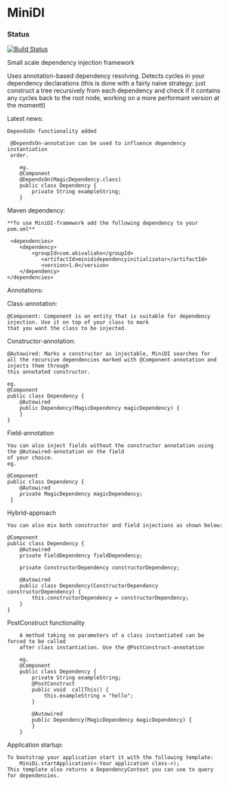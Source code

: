 # MiniDI
### Status
[![Build Status](https://travis-ci.org/AkiValiaho/MiniDI.svg)](https://travis-ci.org/AkiValiaho/MiniDI)

Small scale dependency injection framework

Uses annotation-based dependency resolving. Detects cycles in your
dependency declarations (this is done with a fairly naive strategy: just construct
a tree recursively from each dependency and check if it contains any cycles back to the root node, working on a 
more performant version at the momentt)

Latest news:
    
    DependsOn functionality added
      
     @DependsOn-annotation can be used to influence dependency instantiation
     order.
        
        eg.
        @Component
        @DependsOn(MagicDependency.class)
        public class Dependency {
            private String exampleString;
        }   
    
    
Maven dependency:

    **To use MiniDI-framework add the following dependency to your pom.xml**
      
     <dependencies>
        <dependency>
            <groupId>com.akivaliaho</groupId>
               <artifactId>minididependencyinitializator</artifactId>
               <version>1.0</version>
        </dependency>
    </dependencies>

Annotations:

Class-annotation:
    
    @Component: Component is an entity that is suitable for dependency injection. Use it on top of your class to mark
    that you want the class to be injected.

Constructor-annotation:
    
    @Autowired: Marks a constructor as injectable, MiniDI searches for
    all the recursive dependencies marked with @Component-annotation and injects them through
    this annotated constructor.
    
    eg.
    @Component
    public class Dependency {
        @Autowired
        public Dependency(MagicDependency magicDependency) {
        }
    }
    
Field-annotation
    
    You can also inject fields without the constructor annotation using the @Autowired-annotation on the field
    of your choice.
    eg.
    
    @Component
    public class Dependency {
        @Autowired
        private MagicDependency magicDependency;
     }
    
Hybrid-approach
    
    You can also mix both constructor and field injections as shown below:
    
    @Component
    public class Dependency {
        @Autowired
        private FieldDependency fieldDependency;
        
        private ConstructorDependency constructorDependency;
        
        @Autowired
        public class Dependency(ConstructorDependency constructorDependency) {
            this.constructorDependency = constructorDependency;
        }
    }
 
 PostConstruct functionality
        
        A method taking no parameters of a class instantiated can be forced to be called
        after class instantiation. Use the @PostConstruct-annotation
        
        eg.
        @Component
        public class Dependency {
            private String exampleString;
            @PostConstruct
            public void  callThis() {
                this.exampleString = "hello";
            }
            
            @Autowired
            public Dependency(MagicDependency magicDependency) {
            }
        }    
 
Application startup:

    To bootstrap your application start it with the following template:
        MiniDi.startApplication(<-Your application class->);
    This template also returns a DependencyContext you can use to query for dependencies.

    